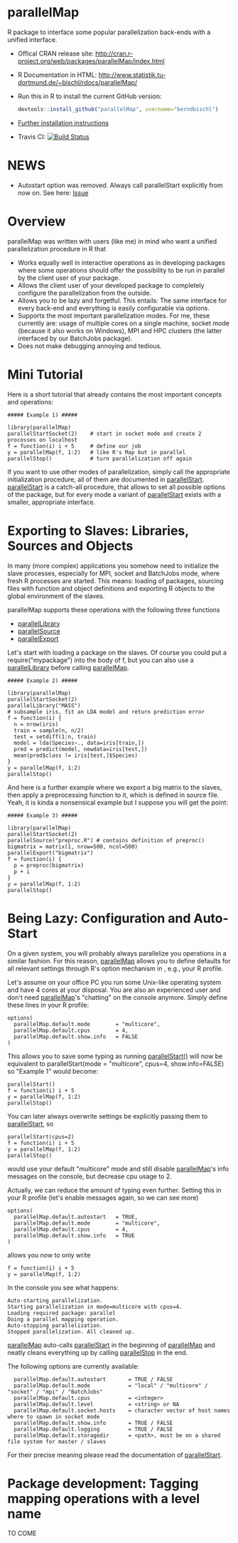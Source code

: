 parallelMap
===========

R package to interface some popular parallelization back-ends with a unified interface.


* Offical CRAN release site:
  http://cran.r-project.org/web/packages/parallelMap/index.html

* R Documentation in HTML:
  http://www.statistik.tu-dortmund.de/~bischl/rdocs/parallelMap/

* Run this in R to install the current GitHub version:
  ```r
  devtools::install_github("parallelMap", username="berndbischl")
  ```

* [Further installation instructions](https://github.com/tudo-r/PackagesInfo/wiki/Installation-Information)

* Travis CI: [![Build Status](https://travis-ci.org/berndbischl/parallelMap.png)](https://travis-ci.org/berndbischl/parallelMap)


NEWS
====

* Autostart option was removed. Always call parallelStart explicitly from now on. See here: [Issue](https://github.com/berndbischl/parallelMap/issues/17) 


Overview
========

parallelMap was written with users (like me) in mind who want a unified parallelization procedure in R that

* Works equally well in interactive operations as in developing packages where some operations should offer the possibility to be run in parallel by the client user of your package.
* Allows the client user of your developed package to completely configure the parallelization from the outside.
* Allows you to be lazy and forgetful. This entails: The same interface for every back-end and everything is easily configurable via options.
* Supports the most important parallelization modes. For me, these currently are: usage of multiple cores on a single machine, socket mode (because it also works on Windows), MPI and HPC clusters (the latter interfaced by our BatchJobs package).
* Does not make debugging annoying and tedious.


Mini Tutorial
=============

Here is a short tutorial that already contains the most important concepts and operations:

```splus
##### Example 1) #####

library(parallelMap)
parallelStartSocket(2)    # start in socket mode and create 2 processes on localhost
f = function(i) i + 5     # define our job
y = parallelMap(f, 1:2)   # like R's Map but in parallel
parallelStop()            # turn parallelization off again
```

If you want to use other modes of parallelization, simply call the appropriate initialization procedure, all of them are documented in [parallelStart](http://berndbischl.github.io/parallelMap/man/parallelStart.html). [parallelStart](http://berndbischl.github.io/parallelMap/man/parallelStart.html) is a catch-all procedure, that allows to set all possible options of the package, but for every mode a variant of [parallelStart](http://berndbischl.github.io/parallelMap/man/parallelStart.html) exists with a smaller, appropriate interface.


Exporting to Slaves: Libraries, Sources and Objects
==================================================

In many (more complex) applications you somehow need to initialize the slave processes, especially for MPI, socket and BatchJobs mode, where fresh R processes are started. This means: loading of packages, sourcing files with function and object definitions and exporting R objects to the global environment of the slaves.

parallelMap supports these operations with the following three functions

 * [parallelLibrary](http://berndbischl.github.io/parallelMap/man/parallelLibrary.html)
 * [parallelSource](http://berndbischl.github.io/parallelMap/man/parallelSource.html)
 * [parallelExport](http://berndbischl.github.io/parallelMap/man/parallelExport.html)

Let's start with loading a package on the slaves. Of course you could put a require("mypackage") into the body of f, but you can also use a [parallelLibrary](http://berndbischl.github.io/parallelMap/man/parallelLibrary.html) before calling [parallelMap](http://berndbischl.github.io/parallelMap/man/parallelMap.html).

```splus
##### Example 2) #####

library(parallelMap)
parallelStartSocket(2)
parallelLibrary("MASS")
# subsample iris, fit an LDA model and return prediction error
f = function(i) {
  n = nrow(iris)
  train = sample(n, n/2)
  test = setdiff(1:n, train)
  model = lda(Species~., data=iris[train,])
  pred = predict(model, newdata=iris[test,])
  mean(pred$class != iris[test,]$Species)
}
y = parallelMap(f, 1:2)
parallelStop()
```

And here is a further example where we export a big matrix to the slaves, then
apply a preprocessing function to it, which is defined in source file. Yeah, it is kinda
a nonsensical example but I suppose you will get the point:

```splus
##### Example 3) #####

library(parallelMap)
parallelStartSocket(2)
parallelSource("preproc.R") # contains definition of preproc()
bigmatrix = matrix(1, nrow=500, ncol=500)
parallelExport("bigmatrix")
f = function(i) {
  p = preproc(bigmatrix)
  p + i
}
y = parallelMap(f, 1:2)
parallelStop()
```


Being Lazy: Configuration and Auto-Start
========================================

On a given system, you will probably always parallelize you operations in a similar fashion. For this reason, [parallelMap](http://berndbischl.github.io/parallelMap/man/parallelMap.html) allows you to define defaults for all relevant settings through R's option mechanism in , e.g., your R profile.

Let's assume on your office PC you run some Unix-like operating system and have 4 cores at your disposal. You are also an experienced user and don't need [parallelMap](http://berndbischl.github.io/parallelMap/man/parallelMap.html)'s "chatting" on the console anymore. Simply define these lines in your R profile:


```splus
options(
  parallelMap.default.mode        = "multicore",
  parallelMap.default.cpus        = 4,
  parallelMap.default.show.info   = FALSE
)
```

This allows you to save some typing as running [parallelStart()](http://berndbischl.github.io/parallelMap/man/parallelStart.html) will now be equivalent to parallelStart(mode = "multicore", cpus=4, show.info=FALSE) so "Example 1" would become:

```splus
parallelStart()
f = function(i) i + 5
y = parallelMap(f, 1:2)
parallelStop()
```

You can later always overwrite settings be explicitly passing them to [parallelStart](http://berndbischl.github.io/parallelMap/man/parallelStart.html), so


```splus
parallelStart(cpus=2)
f = function(i) i + 5
y = parallelMap(f, 1:2)
parallelStop()
```

would use your default "multicore" mode and still disable [parallelMap](http://berndbischl.github.io/parallelMap/man/parallelMap.html)'s info messages on the console, but decrease cpu usage to 2.

Actually, we can reduce the amount of typing even further. Setting this in your R profile (let's enable messages again, so we can see more)

```splus
options(
  parallelMap.default.autostart   = TRUE,
  parallelMap.default.mode        = "multicore",
  parallelMap.default.cpus        = 4,
  parallelMap.default.show.info   = TRUE
)
```

allows you now to only write


```splus
f = function(i) i + 5
y = parallelMap(f, 1:2)
```

In the console you see what happens:

```
Auto-starting parallelization.
Starting parallelization in mode=multicore with cpus=4.
Loading required package: parallel
Doing a parallel mapping operation.
Auto-stopping parallelization.
Stopped parallelization. All cleaned up.
```

[parallelMap](http://berndbischl.github.io/parallelMap/man/parallelMap.html) auto-calls [parallelStart](http://berndbischl.github.io/parallelMap/man/parallelStart.html) in the beginning of [parallelMap](http://berndbischl.github.io/parallelMap/man/parallelMap.html) and neatly cleans everything up by calling [parallelStop](http://berndbischl.github.io/parallelMap/man/parallelStop.html) in the end.

The following options are currently available:

```splus
  parallelMap.default.autostart       = TRUE / FALSE
  parallelMap.default.mode            = "local" / "multicore" / "socket" / "mpi" / "BatchJobs"
  parallelMap.default.cpus            = <integer>
  parallelMap.default.level           = <string> or NA
  parallelMap.default.socket.hosts    = character vector of host names where to spawn in socket mode
  parallelMap.default.show.info       = TRUE / FALSE
  parallelMap.default.logging         = TRUE / FALSE
  parallelMap.default.storagedir      = <path>, must be on a shared file system for master / slaves
```

For their precise meaning please read the documentation of [parallelStart](http://berndbischl.github.io/parallelMap/man/parallelStart.html).


Package development: Tagging mapping operations with a level name
=================================================================

TO COME






